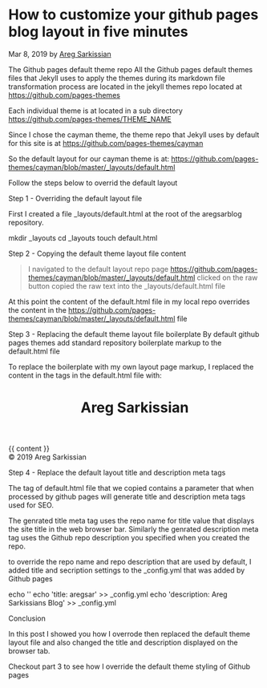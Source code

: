 # How to customize your github pages blog layout in five minutes

Mar 8, 2019 by [Areg Sarkissian](https://aregsar.com/about)

The Github pages default theme repo
All the Github pages default themes files that Jekyll uses to apply the themes during its markdown file transformation process are located in the jekyll themes repo located at https://github.com/pages-themes

Each individual theme is at located in a sub directory https://github.com/pages-themes/THEME_NAME

Since I chose the cayman theme, the theme repo that Jekyll uses by default for this site is at https://github.com/pages-themes/cayman

So the default layout for our cayman theme is at: https://github.com/pages-themes/cayman/blob/master/_layouts/default.html


Follow the steps below to overrid the default layout

Step 1 - Overriding the default layout file

First I created a file _layouts/default.html at the root of the aregsarblog repository.

mkdir _layouts
cd _layouts
touch default.html

Step 2 - Copying the default theme layout file content

> I navigated to the default layout repo page
https://github.com/pages-themes/cayman/blob/master/_layouts/default.html
> clicked on the raw button
> copied the raw text into the _layouts/default.html file

At this point the content of the default.html file in my local repo overrides
the content in the https://github.com/pages-themes/cayman/blob/master/_layouts/default.html
file

Step 3 - Replacing the default theme layout file boilerplate
By default github pages themes add standard repository boilerplate markup
to the default.html file

To replace the boilerplate with my own layout page markup, I replaced the content in the <body> tags 
in the default.html file with:

<header class="page-header"  
        role="banner">
      <h1 class="project-name">Areg Sarkissian</h1>
</header>
<main id="content" class="main-content" role="main">
      {{ content }}
      <footer class="site-footer">
        &copy; 2019 Areg Sarkissian
      </footer>
</main>


Step 4 - Replace the default layout title and description meta tags

The <head> tag of default.html file that we copied contains a
parameter that when processed by  github pages will generate title and description
 meta tags used for SEO.

The genrated title meta tag uses the repo name for title value that displays 
the site title in the web browser bar. Similarly the genrated description meta tag uses the Github repo description
you specified when you created the repo.

to override the repo name and repo
description that are used by default, I added title and secription settings to the _config.yml that was added by Github pages 

echo ''
echo 'title: aregsar' >> _config.yml
echo 'description: Areg Sarkissians Blog' >> _config.yml




Conclusion 


In this post I showed you how I overrode then replaced the default theme layout file
and also changed the title and description displayed on the browser tab.


Checkout part 3 to see how I override the default theme styling of Github pages
